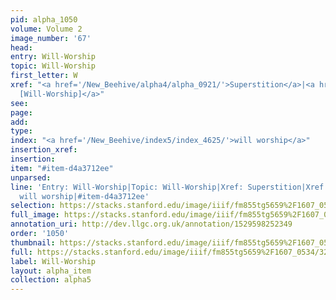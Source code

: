 ```yaml
---
pid: alpha_1050
volume: Volume 2
image_number: '67'
head: 
entry: Will-Worship
topic: Will-Worship
first_letter: W
xref: "<a href='/New_Beehive/alpha4/alpha_0921/'>Superstition</a>|<a href='/New_Beehive/toc_vol2/toc2_119/'>490
  [Will-Worship]</a>"
see: 
page: 
add: 
type: 
index: "<a href='/New_Beehive/index5/index_4625/'>will worship</a>"
insertion_xref: 
insertion: 
item: "#item-d4a3712ee"
unparsed: 
line: 'Entry: Will-Worship|Topic: Will-Worship|Xref: Superstition|Xref: 490 [Will-Worship]|Index:
  will worship|#item-d4a3712ee'
selection: https://stacks.stanford.edu/image/iiif/fm855tg5659%2F1607_0534/324,854,3058,439/full/0/default.jpg
full_image: https://stacks.stanford.edu/image/iiif/fm855tg5659%2F1607_0534/full/full/0/default.jpg
annotation_uri: http://dev.llgc.org.uk/annotation/1529598252349
order: '1050'
thumbnail: https://stacks.stanford.edu/image/iiif/fm855tg5659%2F1607_0534/324,854,600,180/250,/0/default.jpg
full: https://stacks.stanford.edu/image/iiif/fm855tg5659%2F1607_0534/324,854,3058,439/full/0/default.jpg
label: Will-Worship
layout: alpha_item
collection: alpha5
---
```

